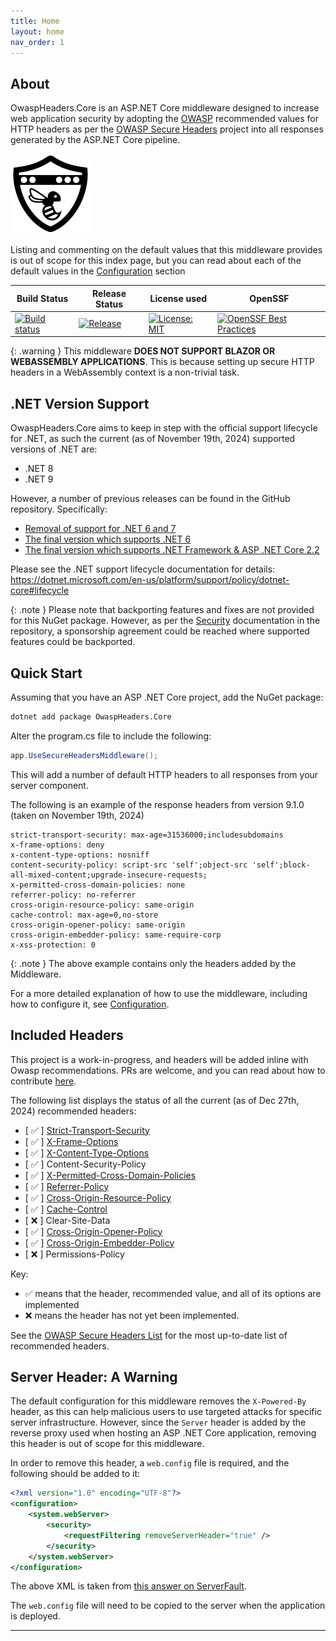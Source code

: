 ```yaml
---
title: Home
layout: home
nav_order: 1
---
```


## About

OwaspHeaders.Core is an ASP.NET Core middleware designed to increase web application security by adopting the [OWASP] recommended values for HTTP headers as per the [OWASP Secure Headers] project into all responses generated by the ASP.NET Core pipeline.

![](./assets/images/icon.png)

Listing and commenting on the default values that this middleware provides is out of scope for this index page, but you can read about each of the default values in the [Configuration] section

| Build Status                                                                                                                                                                          | Release Status                                                                                                                                                                     | License used                                                                                                | OpenSSF                                                                                                                     |
|---------------------------------------------------------------------------------------------------------------------------------------------------------------------------------------|------------------------------------------------------------------------------------------------------------------------------------------------------------------------------------|-------------------------------------------------------------------------------------------------------------|-----------------------------------------------------------------------------------------------------------------------------|
| [![Build status](https://github.com/GaProgMan/OwaspHeaders.Core/actions/workflows/dotnet.yml/badge.svg)](https://github.com/GaProgMan/OwaspHeaders.Core/actions/workflows/dotnet.yml) | [![Release](https://github.com/GaProgMan/OwaspHeaders.Core/actions/workflows/release.yml/badge.svg)](https://github.com/GaProgMan/OwaspHeaders.Core/actions/workflows/release.yml) | [![License: MIT](https://img.shields.io/badge/License-MIT-yellow.svg)](https://opensource.org/licenses/MIT) | [![OpenSSF Best Practices](https://www.bestpractices.dev/projects/9723/badge)](https://www.bestpractices.dev/projects/9723) |

{: .warning }
This middleware **DOES NOT SUPPORT BLAZOR OR WEBASSEMBLY APPLICATIONS**. This is because setting up secure HTTP headers in a WebAssembly context is a non-trivial task.

## .NET Version Support

OwaspHeaders.Core aims to keep in step with the official support lifecycle for .NET, as such the current (as of November 19th, 2024) supported versions of .NET are:

- .NET 8
- .NET 9

However, a number of previous releases can be found in the GitHub repository. Specifically:

- [Removal of support for .NET 6 and 7](https://github.com/GaProgMan/OwaspHeaders.Core/releases/tag/v9.0.0)
- [The final version which supports .NET 6](https://github.com/GaProgMan/OwaspHeaders.Core/releases/tag/v8.1.3)
- [The final version which supports .NET Framework & ASP .NET Core 2.2](https://github.com/GaProgMan/OwaspHeaders.Core/releases/tag/framework)

Please see the .NET support lifecycle documentation for details: https://dotnet.microsoft.com/en-us/platform/support/policy/dotnet-core#lifecycle

{: .note }
Please note that backporting features and fixes are not provided for this NuGet package. However, as per the [Security](https://github.com/GaProgMan/OwaspHeaders.Core/blob/main/SECURITY.md) documentation in the repository, a sponsorship agreement could be reached where supported features could be backported. 

## Quick Start

Assuming that you have an ASP .NET Core project, add the NuGet package:

```bash
dotnet add package OwaspHeaders.Core
```

Alter the program.cs file to include the following:

```csharp
app.UseSecureHeadersMiddleware();
```

This will add a number of default HTTP headers to all responses from your server component.

The following is an example of the response headers from version 9.1.0 (taken on November 19th, 2024)

```text
strict-transport-security: max-age=31536000;includesubdomains
x-frame-options: deny
x-content-type-options: nosniff
content-security-policy: script-src 'self';object-src 'self';block-all-mixed-content;upgrade-insecure-requests;
x-permitted-cross-domain-policies: none
referrer-policy: no-referrer
cross-origin-resource-policy: same-origin
cache-control: max-age=0,no-store
cross-origin-opener-policy: same-origin
cross-origin-embedder-policy: same-require-corp
x-xss-protection: 0
```

{: .note }
The above example contains only the headers added by the Middleware.

For a more detailed explanation of how to use the middleware, including how to configure it, see [Configuration](./configuration).

## Included Headers

This project is a work-in-progress, and headers will be added inline with Owasp recommendations. PRs are welcome, and you can read about how to contribute [here](./Contributing).

The following list displays the status of all the current (as of Dec 27th, 2024) recommended headers:

- [ ✅ ] [Strict-Transport-Security](https://gaprogman.github.io/OwaspHeaders.Core/configuration/Strict-Transport-Security/)
- [ ✅ ] [X-Frame-Options](https://gaprogman.github.io/OwaspHeaders.Core/configuration/X-Frame-Options/)
- [ ✅ ] [X-Content-Type-Options](https://gaprogman.github.io/OwaspHeaders.Core/configuration/X-Content-Type-Options/)
- [ ✅ ] Content-Security-Policy
- [ ✅ ] [X-Permitted-Cross-Domain-Policies](https://gaprogman.github.io/OwaspHeaders.Core/configuration/X-Permitted-Cross-Domain-Policies/)
- [ ✅ ] [Referrer-Policy](https://gaprogman.github.io/OwaspHeaders.Core/configuration/Referrer-Policy/)
- [ ✅ ] [Cross-Origin-Resource-Policy](https://gaprogman.github.io/OwaspHeaders.Core/configuration/Cross-Origin-Resource-Policy/)
- [ ✅ ] [Cache-Control](https://gaprogman.github.io/OwaspHeaders.Core/configuration/Cache-Control/)
- [ ❌ ] Clear-Site-Data
- [ ✅ ] [Cross-Origin-Opener-Policy](https://gaprogman.github.io/OwaspHeaders.Core/configuration/Cross-Origin-Opener-Policy/)
- [ ✅ ] [Cross-Origin-Embedder-Policy](https://gaprogman.github.io/OwaspHeaders.Core/configuration/Cross-Origin-Embedder-Policy/)
- [ ❌ ] Permissions-Policy

Key:

 - ✅ means that the header, recommended value, and all of its options are implemented
 - ❌ means the header has not yet been implemented.

See the [OWASP Secure Headers List] for the most up-to-date list of recommended headers.

## Server Header: A Warning

The default configuration for this middleware removes the `X-Powered-By` header, as this can help malicious users to use targeted attacks for specific server infrastructure. However, since the `Server` header is added by the reverse proxy used when hosting an ASP .NET Core application, removing this header is out of scope for this middleware.

In order to remove this header, a `web.config` file is required, and the following should be added to it:

```xml
<?xml version="1.0" encoding="UTF-8"?>
<configuration>
    <system.webServer>
        <security>
            <requestFiltering removeServerHeader="true" />
        </security>
    </system.webServer>
</configuration>
```

The above XML is taken from [this answer on ServerFault].

The `web.config` file will need to be copied to the server when the application is deployed.

----

[OWASP]: https://www.owasp.org/index.php/Main_Page
[OWASP Secure Headers]: https://www.owasp.org/index.php/OWASP_Secure_Headers_Project
[Configuration]: https://gaprogman.github.io/OwaspHeaders.Core/configuration/
[this answer on ServerFault]: https://serverfault.com/a/1020784
[OWASP Secure Headers List]: https://owasp.org/www-project-secure-headers/#div-headers
